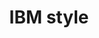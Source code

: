 ---
layout: page
title: IBM style
description: The main authority on style that we follow at Red Hat. Use your Red Hat login to access.
img: assets/img/10-ibmstyle.png
redirect: https://www.ibm.com/docs/en/ibm-style
importance: 10
category: work
---
